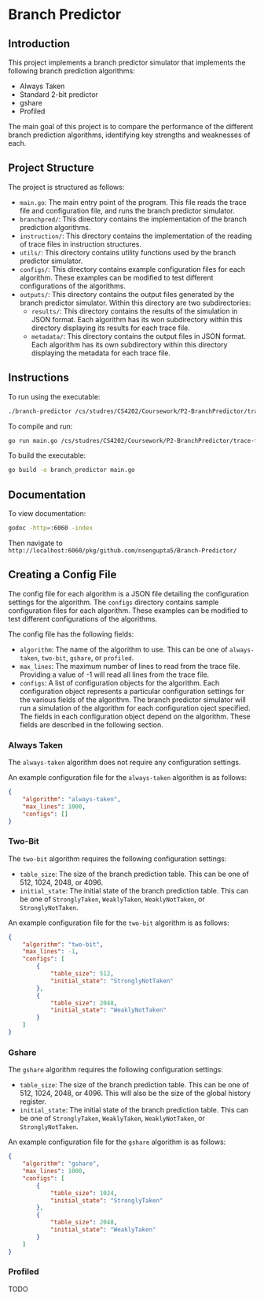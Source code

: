 # Branch Predictor

## Introduction

This project implements a branch predictor simulator that implements the following branch prediction algorithms:
- Always Taken
- Standard 2-bit predictor
- gshare
- Profiled

The main goal of this project is to compare the performance of the different branch prediction algorithms, identifying key strengths and weaknesses of each.

## Project Structure

The project is structured as follows:
- `main.go`: The main entry point of the program. This file reads the trace file and configuration file, and runs the branch predictor simulator.
- `branchpred/`: This directory contains the implementation of the branch prediction algorithms.
- `instruction/`: This directory contains the implementation of the reading of trace files in instruction structures.
- `utils/`: This directory contains utility functions used by the branch predictor simulator.
- `configs/`: This directory contains example configuration files for each algorithm. These examples can be modified to test different configurations of the algorithms.
- `outputs/`: This directory contains the output files generated by the branch predictor simulator. Within this directory are two subdirectories:
    - `results/`: This directory contains the results of the simulation in JSON format. Each algorithm has its won subdirectory within this directory displaying its results for each trace file.
    - `metadata/`: This directory contains the output files in JSON format. Each algorithm has its own subdirectory within this directory displaying the metadata for each trace file.

## Instructions

To run using the executable:
```bash
./branch-predictor /cs/studres/CS4202/Coursework/P2-BranchPredictor/trace-files/<trace-file> configs/<config-file>
```
To compile and run:
```bash
go run main.go /cs/studres/CS4202/Coursework/P2-BranchPredictor/trace-files/<trace-file> configs/<config-file>
```
To build the executable:
```bash
go build -o branch_predictor main.go
```

## Documentation

To view documentation:
```bash
godoc -http=:6060 -index
```
Then navigate to `http://localhost:6060/pkg/github.com/nsengupta5/Branch-Predictor/`

## Creating a Config File

The config file for each algorithm is a JSON file detailing the configuration settings for the algorithm. The `configs` directory contains sample configuration files for each algorithm. These examples can be modified to test different configurations of the algorithms.

The config file has the following fields:
- `algorithm`: The name of the algorithm to use. This can be one of `always-taken`, `two-bit`, `gshare`, or `profiled`.
- `max_lines`: The maximum number of lines to read from the trace file. Providing a value of -1 will read all lines from the trace file.
- `configs`: A list of configuration objects for the algorithm. Each configuration object represents a particular configuration settings for the various fields of the algorithm. The branch predictor simulator will run a simulation of the algorithm for each configuration oject specified. The fields in each configuration object depend on the algorithm. These fields are described in the following section.

### Always Taken

The `always-taken` algorithm does not require any configuration settings. 

An example configuration file for the `always-taken` algorithm is as follows:
```json
{
    "algorithm": "always-taken",
    "max_lines": 1000,
    "configs": []
}
```

### Two-Bit

The `two-bit` algorithm requires the following configuration settings:
- `table_size`: The size of the branch prediction table. This can be one of 512, 1024, 2048, or 4096.
- `initial_state`: The initial state of the branch prediction table. This can be one of `StronglyTaken`, `WeaklyTaken`, `WeaklyNotTaken`, or `StronglyNotTaken`.

An example configuration file for the `two-bit` algorithm is as follows:
```json
{
    "algorithm": "two-bit",
    "max_lines": -1,
    "configs": [
        {
            "table_size": 512,
            "initial_state": "StronglyNotTaken"
        },
        {
            "table_size": 2048,
            "initial_state": "WeaklyNotTaken"
        }
    ]
}
```

### Gshare

The `gshare` algorithm requires the following configuration settings:
- `table_size`: The size of the branch prediction table. This can be one of 512, 1024, 2048, or 4096. This will also be the size of the global history register.
- `initial_state`: The initial state of the branch prediction table. This can be one of `StronglyTaken`, `WeaklyTaken`, `WeaklyNotTaken`, or `StronglyNotTaken`.

An example configuration file for the `gshare` algorithm is as follows:
```json
{
    "algorithm": "gshare",
    "max_lines": 1000,
    "configs": [
        {
            "table_size": 1024,
            "initial_state": "StronglyTaken"
        },
        {
            "table_size": 2048,
            "initial_state": "WeaklyTaken"
        }
    ]
}
```

### Profiled

TODO
